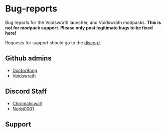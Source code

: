 # Bug-reports
Bug reports for the Voidswrath launcher, and Voidswrath modpacks.
**This is not for modpack support. Please only post legitimate bugs to be fixed here!** 

Requests for support should go to the [discord](https://discord.gg/atlanticcraft).

## Github admins
+ [DoctorBang](https://github.com/DoctorBang)
+ [Voidswrath](https://github.com/voidswrath)

## Discord Staff
+ [Chromaticwall](https://github.com/Chromaticwall)
+ [Norbi0001](https://github.com/Norbi0001)

## Support
